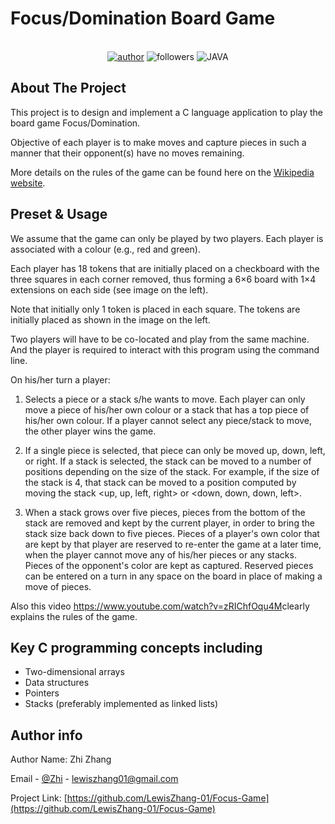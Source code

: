 # Focus/Domination Board Game
<div align="center">    
   
  <br>[![](https://img.shields.io/badge/author-ZhiZhang-red "author")](https://github.com/LewisZhang-01/)
  ![](https://img.shields.io/badge/dynamic/json?label=GitHub%20Followers&query=%24.data.totalSubs&url=https%3A%2F%2Fapi.spencerwoo.com%2Fsubstats%2F%3Fsource%3Dgithub%26queryKey%3DLewisZhang-01&labelColor=282c34&color=181717&logo=github&longCache=true "followers")
  ![](https://img.shields.io/badge/C-green.svg "JAVA")
</div>

## About The Project
This project is to design and implement a C language application to play the board game Focus/Domination. <br>

Objective of each player is to make moves and capture pieces in such a manner that their opponent(s) have no moves remaining. 

More details on the rules of the game can be found here on the [Wikipedia website](https://en.wikipedia.org/wiki/Focus_(board_game)).

## Preset & Usage
We assume that the game can only be played by two players. Each player is associated with a colour (e.g., red and green).

Each player has 18 tokens that are initially placed on a checkboard with the three squares in each corner removed, thus forming a 6×6 board with 1×4 extensions on each side (see image on the left).

Note that initially only 1 token is placed in each square. The tokens are initially placed as shown in the image on the left.

Two players will have to be co-located and play from the same machine. And the player is required to interact with this program using the command line.

On his/her turn a player:
1. Selects a piece or a stack s/he wants to move. Each player can only move a piece of
his/her own colour or a stack that has a top piece of his/her own colour. If a player
cannot select any piece/stack to move, the other player wins the game.

2. If a single piece is selected, that piece can only be moved up, down, left, or right. If a stack is selected, the stack can be moved to a number of positions depending on the
size of the stack. For example, if the size of the stack is 4, that stack can be moved to a position computed by moving the stack​ <up, up, left, right>​ or ​<down, down, down, left>​.

3. When a stack grows over five pieces, pieces from the bottom of the stack are removed and kept by the current player, in order to bring the stack size back down to five pieces. Pieces of a player's own color that are kept by that player are reserved to re-enter the game at a later time, when the player cannot move any of his/her pieces or any stacks. Pieces of the opponent's color are kept as captured. Reserved pieces can be entered on a turn in any space on the board in place of making a move of pieces.

Also this video ​https://www.youtube.com/watch?v=zRIChfOqu4M​ clearly explains the rules of the game.

## Key C programming concepts including
  * Two-dimensional arrays
  * Data structures
  * Pointers
  * Stacks (preferably implemented as linked lists)

## Author info
Author Name: Zhi Zhang 

Email - [@Zhi](lewiszhang01@gmail.com) - lewiszhang01@gmail.com

Project Link: [https://github.com/LewisZhang-01/Focus-Game](https://github.com/LewisZhang-01/Focus-Game)
